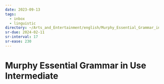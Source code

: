 ```yaml
---
date: 2023-09-13
tags:
  - inbox
  - linguistic
directory: ~/Arts_and_Entertainment/english/Murphy_Essential_Grammar_in_Use_Intermediate
sr-due: 2024-02-11
sr-interval: 17
sr-ease: 230
---
```


# Murphy Essential Grammar in Use Intermediate


